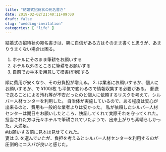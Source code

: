 ```yaml
---
title: "結婚式招待状の宛名書き"
date: 2019-02-02T21:40:11+09:00
draft: false
slug: "wedding-invitation"
categories: [ "life" ]
---
```


結婚式の招待状の宛名書きは、腕に自信がある方はそのまま書くと思うが、あまりうまくない場合は困る。  

1. ホテルにそのまま筆耕をお願いする
2. ホテル以外のところに筆耕をお願いする
3. 自前でお手本を用意して模書(印刷)する

順に費用が安くなり、その分負担が増える。
2. は業者にお願いするか、個人にお願いするか、で ¥100/枚 も平気で変わるので情報収集する必要がある。
郵送で送ることによる汚れ等が不安だったのと個人に依頼するリスクを考えて、シルバー人材センターを利用した。
自治体が実施しているので、ある程度は安心が出来るのと、費用も一般的な業者よりは安かった。
私が依頼したシルバー人材センターは期日をお願いしたところ、快諾してくれて実際それを守ってくれた。
担当された方は元々ホテルで筆耕されていたようで、出来上がりも素晴らしかった。大満足。  
\#お願いする前に見本は見せてくれた。  
妻は 3. を選んでいたが、負担を考えるとシルバー人材センターを利用するのが圧倒的にコスパが良いと感じた。
